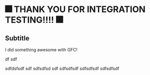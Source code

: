 # 🎆 THANK YOU FOR INTEGRATION TESTING!!!! 🎆

## Subtitle

I did something awesome with GFC!
 
df
sdf
  

sdfdsfsdf
sdf
sdfsdfsd
sdf
sdfsdfsdf
sdfsdfsdf
sdfsdfsdf
